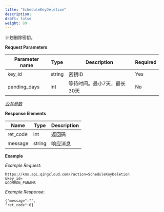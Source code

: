 ```yaml
---
title: "ScheduleKeyDeletion"
description: 
draft: false
weight: 80
---
```


计划删除密钥。

**Request Parameters**

| Parameter name | Type | Description | Required |
| --- | --- | --- | --- |
| key_id         | string | 密钥ID                      | Yes      |
| pending_days   | int    | 等待时间。最小7天，最长30天 | No       |

[_公共参数_](../../../parameters/)

**Response Elements**

| Name | Type | Description |
| --- | --- | --- |
| ret_code | int    | 返回码      |
| message  | string | 响应消息    |

**Example**

_Example Request_:

```
https://kms.api.qingcloud.com/?action=ScheduleKeyDeletion
&key_id=
&COMMON_PARAMS
```

_Example Response_:

```
{"message":"",
"ret_code":0}
```
